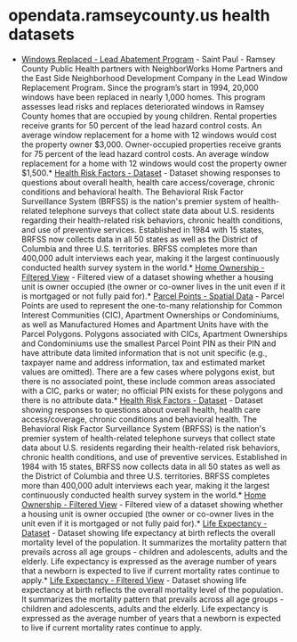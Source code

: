# opendata.ramseycounty.us health datasets
* [Windows Replaced - Lead Abatement Program](https://opendata.ramseycounty.us/d/xu2e-aytk) - Saint Paul - Ramsey County Public Health partners with NeighborWorks Home Partners and the East Side Neighborhood Development Company in the Lead Window Replacement Program. Since the program’s start in 1994, 20,000 windows have been replaced in nearly 1,000 homes.
This program assesses lead risks and replaces deteriorated windows in Ramsey County homes that are occupied by young children. Rental properties receive grants for 50 percent of the lead hazard control costs. An average window replacement for a home with 12 windows would cost the property owner $3,000. Owner-occupied properties receive grants for 75 percent of the lead hazard control costs. An average window replacement for a home with 12 windows would cost the property owner $1,500.* [Health Risk Factors - Dataset](https://opendata.ramseycounty.us/d/kceg-k3a6) - Dataset showing responses to questions about overall health, health care access/coverage, chronic conditions and behavioral health. The Behavioral Risk Factor Surveillance System (BRFSS) is the nation's premier system of health-related telephone surveys that collect state data about U.S. residents regarding their health-related risk behaviors, chronic health conditions, and use of preventive services. Established in 1984 with 15 states, BRFSS now collects data in all 50 states as well as the District of Columbia and three U.S. territories. BRFSS completes more than 400,000 adult interviews each year, making it the largest continuously conducted health survey system in the world.* [Home Ownership - Filtered View](https://opendata.ramseycounty.us/d/mbp6-ta6n) - Filtered view of a dataset showing whether a housing unit is owner occupied (the owner or co-owner lives in the unit even if it is mortgaged or not fully paid for).* [Parcel Points - Spatial Data](https://opendata.ramseycounty.us/d/ueb8-27ke) - Parcel Points are used to represent the one-to-many relationship for Common Interest Communities (CIC), Apartment Ownerships or Condominiums, as well as Manufactured Homes and Apartment Units have with the Parcel Polygons. Polygons associated with CICs, Apartment Ownerships and Condominiums use the smallest Parcel Point PIN as their PIN and have attribute data limited information that is not unit specific (e.g., taxpayer name and address information, tax and estimated market values are omitted). There are a few cases where polygons exist, but there is no associated point, these include common areas associated with a CIC, parks or water; no official PIN exists for these polygons and there is no attribute data.* [Health Risk Factors - Dataset](https://opendata.ramseycounty.us/d/kceg-k3a6) - Dataset showing responses to questions about overall health, health care access/coverage, chronic conditions and behavioral health. The Behavioral Risk Factor Surveillance System (BRFSS) is the nation's premier system of health-related telephone surveys that collect state data about U.S. residents regarding their health-related risk behaviors, chronic health conditions, and use of preventive services. Established in 1984 with 15 states, BRFSS now collects data in all 50 states as well as the District of Columbia and three U.S. territories. BRFSS completes more than 400,000 adult interviews each year, making it the largest continuously conducted health survey system in the world.* [Home Ownership - Filtered View](https://opendata.ramseycounty.us/d/mbp6-ta6n) - Filtered view of a dataset showing whether a housing unit is owner occupied (the owner or co-owner lives in the unit even if it is mortgaged or not fully paid for).* [Life Expectancy - Dataset](https://opendata.ramseycounty.us/d/8qmr-gpjf) - Dataset showing life expectancy at birth reflects the overall mortality level of the population. It summarizes the mortality pattern that prevails across all age groups - children and adolescents, adults and the elderly. Life expectancy is expressed as the average number of years that a newborn is expected to live if current mortality rates continue to apply.* [Life Expectancy  - Filtered View](https://opendata.ramseycounty.us/d/7z6p-8cw4) - Dataset showing life expectancy at birth reflects the overall mortality level of the population. It summarizes the mortality pattern that prevails across all age groups - children and adolescents, adults and the elderly. Life expectancy is expressed as the average number of years that a newborn is expected to live if current mortality rates continue to apply.
